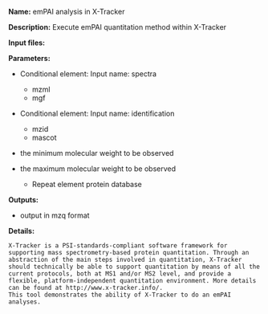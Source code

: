 **Name:** emPAI analysis in X-Tracker

**Description:**
Execute emPAI quantitation method within X-Tracker

**Input files:**

**Parameters:**
* Conditional element: Input name: spectra
  * mzml
  * mgf

* Conditional element: Input name: identification
  * mzid
  * mascot

* the minimum molecular weight to be observed
* the maximum molecular weight to be observed
  * Repeat element protein database

**Outputs:**
* output in mzq format

**Details:**

	X-Tracker is a PSI-standards-compliant software framework for supporting mass spectrometry-based protein quantitation. Through an abstraction of the main steps involved in quantitation, X-Tracker should technically be able to support quantitation by means of all the current protocols, both at MS1 and/or MS2 level, and provide a flexible, platform-independent quantitation environment. More details can be found at http://www.x-tracker.info/.
	This tool demonstrates the ability of X-Tracker to do an emPAI analyses.
	
